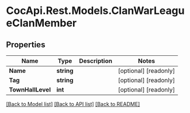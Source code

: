 ﻿# CocApi.Rest.Models.ClanWarLeagueClanMember

## Properties

Name | Type | Description | Notes
------------ | ------------- | ------------- | -------------
**Name** | **string** |  | [optional] [readonly] 
**Tag** | **string** |  | [optional] [readonly] 
**TownHallLevel** | **int** |  | [optional] [readonly] 

[[Back to Model list]](../../README.md#documentation-for-models) [[Back to API list]](../../README.md#documentation-for-api-endpoints) [[Back to README]](../../README.md)

